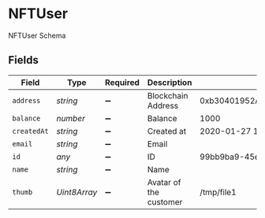 # NFTUser

NFTUser Schema


## Fields

| Field                                      | Type                                       | Required                                   | Description                                | Example                                    |
| ------------------------------------------ | ------------------------------------------ | ------------------------------------------ | ------------------------------------------ | ------------------------------------------ |
| `address`                                  | *string*                                   | :heavy_minus_sign:                         | Blockchain Address                         | 0xb30401952A0648849816Bc99Af08F2369A5bB98C |
| `balance`                                  | *number*                                   | :heavy_minus_sign:                         | Balance                                    | 1000                                       |
| `createdAt`                                | *string*                                   | :heavy_minus_sign:                         | Created at                                 | 2020-01-27 17:50:45                        |
| `email`                                    | *string*                                   | :heavy_minus_sign:                         | Email                                      |                                            |
| `id`                                       | *any*                                      | :heavy_minus_sign:                         | ID                                         | 99bb9ba9-45ec-4f27-a6e2-2e7c11667350       |
| `name`                                     | *string*                                   | :heavy_minus_sign:                         | Name                                       |                                            |
| `thumb`                                    | *Uint8Array*                               | :heavy_minus_sign:                         | Avatar of the customer                     | /tmp/file1                                 |